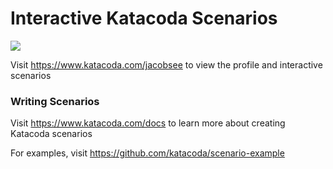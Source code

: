 # Interactive Katacoda Scenarios

[![](http://shields.katacoda.com/katacoda/jacobsee/count.svg)](https://www.katacoda.com/jacobsee "Get your profile on Katacoda.com")

Visit https://www.katacoda.com/jacobsee to view the profile and interactive scenarios

### Writing Scenarios
Visit https://www.katacoda.com/docs to learn more about creating Katacoda scenarios

For examples, visit https://github.com/katacoda/scenario-example
